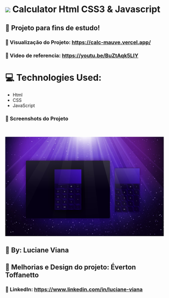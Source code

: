   #  <img src="https://github.com/everton-dgn/everton-dgn/blob/main/gif/Hi.gif?raw=true" width="30px"> Calculator Html CSS3 & Javascript
  
  ## :book: Projeto para fins de estudo!
   
  ### :link: Visualização do Projeto: https://calc-mauve.vercel.app/

  ### :link: Video de referencia: https://youtu.be/BuZtAqk5LIY

   # :computer: Technologies Used:
   
   * Html
   * CSS
   * JavaScript

   ### :camera_flash: Screenshots do Projeto
   <br> 

   ![Imagem do projeto](https://github.com/Lucianevianagbi/calculadora/blob/main/screenshots/img1.jpg)
   <br>
   
   ## :woman: By:  Luciane Viana

   ## :man: Melhorias e Design do projeto: Éverton Toffanetto

   ### :link: LinkedIn: https://www.linkedin.com/in/luciane-viana